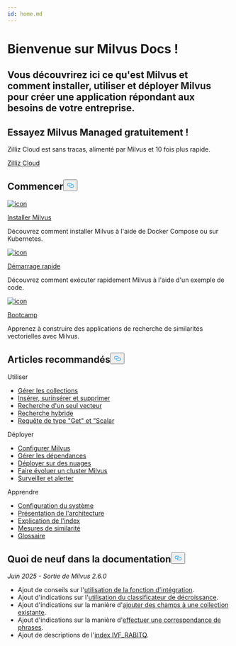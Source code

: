 ```yaml
---
id: home.md
---
```

<div class="doc-h1-wrapper">
<p><h1 class="title">
Bienvenue sur Milvus Docs !</h1></p>
<p><h2 class="sub-title">
Vous découvrirez ici ce qu'est Milvus et comment installer, utiliser et déployer Milvus pour créer une application répondant aux besoins de votre entreprise.</h2></p>
</div>
<div class="doc-home-promotion-wrapper">
  <div class="promotion-content">
    <h2 class="promotion-title">Essayez Milvus Managed gratuitement !</h2>
    <p class="promotion-desc">Zilliz Cloud est sans tracas, alimenté par Milvus et 10 fois plus rapide.</p>
  </div>
  <div class="cta-wrapper">
   <a class="cta-global" href="https://cloud.zilliz.com/signup?utm_source=partner&utm_medium=referral&utm_campaign=2025-02-24_doc_home_milvus.io">Zilliz Cloud</a></div>
</div>
<h2 id="Get-Started" class="common-anchor-header">Commencer<button data-href="#Get-Started" class="anchor-icon" translate="no">
      <svg translate="no"
        aria-hidden="true"
        focusable="false"
        height="20"
        version="1.1"
        viewBox="0 0 16 16"
        width="16"
      >
        <path
          fill="#0092E4"
          fill-rule="evenodd"
          d="M4 9h1v1H4c-1.5 0-3-1.69-3-3.5S2.55 3 4 3h4c1.45 0 3 1.69 3 3.5 0 1.41-.91 2.72-2 3.25V8.59c.58-.45 1-1.27 1-2.09C10 5.22 8.98 4 8 4H4c-.98 0-2 1.22-2 2.5S3 9 4 9zm9-3h-1v1h1c1 0 2 1.22 2 2.5S13.98 12 13 12H9c-.98 0-2-1.22-2-2.5 0-.83.42-1.64 1-2.09V6.25c-1.09.53-2 1.84-2 3.25C6 11.31 7.55 13 9 13h4c1.45 0 3-1.69 3-3.5S14.5 6 13 6z"
        ></path>
      </svg>
    </button></h2><div class="card-wrapper">
<div class="start_card_container">
  
   <a href="/docs/fr/v2.6.x/install_standalone-docker.md"> <img translate="no" src="/docs/v2.6.x/assets/home_install.svg" alt="icon" />
   </a> <a href="/docs/fr/v2.6.x/install_standalone-docker.md"> <p class="link-btn">Installer Milvus</p> </a><p>Découvrez comment installer Milvus à l'aide de Docker Compose ou sur Kubernetes.</p>
</div>
<div class="start_card_container">
  
   <a href="/docs/fr/v2.6.x/quickstart.md"> <img translate="no" src="/docs/v2.6.x/assets/home_quick_start.svg" alt="icon" />
   </a> <a href="/docs/fr/v2.6.x/quickstart.md"> <p class="link-btn">Démarrage rapide</p> </a><p>Découvrez comment exécuter rapidement Milvus à l'aide d'un exemple de code.</p>
</div>
<div class="start_card_container">
  
   <a href="/bootcamp"> <img translate="no" src="/docs/v2.6.x/assets/home_bootcamp.svg" alt="icon" />
   </a> <a href="/bootcamp"> <p class="link-btn">Bootcamp</p> </a><p>
  Apprenez à construire des applications de recherche de similarités vectorielles avec Milvus.  </p>
</div>
</div>
<h2 id="Recommended-articles" class="common-anchor-header">Articles recommandés<button data-href="#Recommended-articles" class="anchor-icon" translate="no">
      <svg translate="no"
        aria-hidden="true"
        focusable="false"
        height="20"
        version="1.1"
        viewBox="0 0 16 16"
        width="16"
      >
        <path
          fill="#0092E4"
          fill-rule="evenodd"
          d="M4 9h1v1H4c-1.5 0-3-1.69-3-3.5S2.55 3 4 3h4c1.45 0 3 1.69 3 3.5 0 1.41-.91 2.72-2 3.25V8.59c.58-.45 1-1.27 1-2.09C10 5.22 8.98 4 8 4H4c-.98 0-2 1.22-2 2.5S3 9 4 9zm9-3h-1v1h1c1 0 2 1.22 2 2.5S13.98 12 13 12H9c-.98 0-2-1.22-2-2.5 0-.83.42-1.64 1-2.09V6.25c-1.09.53-2 1.84-2 3.25C6 11.31 7.55 13 9 13h4c1.45 0 3-1.69 3-3.5S14.5 6 13 6z"
        ></path>
      </svg>
    </button></h2><div class="doc-home-recommend-section">
<div class="recomment-item">
  <p>Utiliser</p>
<ul>
<li><a href="/docs/fr/v2.6.x/manage-collections.md">Gérer les collections</a></li>
<li><a href="/docs/fr/v2.6.x/insert-update-delete.md">Insérer, surinsérer et supprimer</a></li>
<li><a href="/docs/fr/v2.6.x/single-vector-search.md">Recherche d'un seul vecteur</a></li>
<li><a href="/docs/fr/v2.6.x/multi-vector-search.md">Recherche hybride</a></li>
<li><a href="/docs/fr/v2.6.x/get-and-scalar-query.md">Requête de type "Get" et "Scalar</a></li>
</ul>
</div>
<div class="recomment-item">
  <p>Déployer</p>
<ul>
<li><a href="/docs/fr/v2.6.x/configure-docker.md">Configurer Milvus</a></li>
<li><a href="/docs/fr/v2.6.x/deploy_s3.md">Gérer les dépendances</a></li>
<li><a href="/docs/fr/v2.6.x/eks.md">Déployer sur des nuages</a></li>
<li><a href="/docs/fr/v2.6.x/scaleout.md">Faire évoluer un cluster Milvus</a></li>
<li><a href="/docs/fr/v2.6.x/monitor_overview.md">Surveiller et alerter</a></li>
</ul>
</div>
<div class="recomment-item">
  <p>Apprendre</p>
<ul>
<li><a href="/docs/fr/v2.6.x/system_configuration.md">Configuration du système</a></li>
<li><a href="/docs/fr/v2.6.x/architecture_overview.md">Présentation de l'architecture</a></li>
<li><a href="/docs/fr/v2.6.x/index-explained.md">Explication de l'index</a></li>
<li><a href="/docs/fr/v2.6.x/metric.md">Mesures de similarité</a></li>
<li><a href="/docs/fr/v2.6.x/glossary.md">Glossaire</a></li>
</ul>
</div>
</div>
<div class="doc-home-what-is-new">
<h2 id="Whats-new-in-docs" class="common-anchor-header">Quoi de neuf dans la documentation<button data-href="#Whats-new-in-docs" class="anchor-icon" translate="no">
      <svg translate="no"
        aria-hidden="true"
        focusable="false"
        height="20"
        version="1.1"
        viewBox="0 0 16 16"
        width="16"
      >
        <path
          fill="#0092E4"
          fill-rule="evenodd"
          d="M4 9h1v1H4c-1.5 0-3-1.69-3-3.5S2.55 3 4 3h4c1.45 0 3 1.69 3 3.5 0 1.41-.91 2.72-2 3.25V8.59c.58-.45 1-1.27 1-2.09C10 5.22 8.98 4 8 4H4c-.98 0-2 1.22-2 2.5S3 9 4 9zm9-3h-1v1h1c1 0 2 1.22 2 2.5S13.98 12 13 12H9c-.98 0-2-1.22-2-2.5 0-.83.42-1.64 1-2.09V6.25c-1.09.53-2 1.84-2 3.25C6 11.31 7.55 13 9 13h4c1.45 0 3-1.69 3-3.5S14.5 6 13 6z"
        ></path>
      </svg>
    </button></h2><p><em>Juin 2025 - Sortie de Milvus 2.6.0</em></p>
<ul>
<li>Ajout de conseils sur l'<a href="/docs/fr/v2.6.x/embedding-function-overview.md">utilisation de la fonction d'intégration</a>.</li>
<li>Ajout d'indications sur l'<a href="/docs/fr/v2.6.x/decay-ranker-overview.md">utilisation du classificateur de décroissance</a>.</li>
<li>Ajout d'indications sur la manière d'<a href="/docs/fr/v2.6.x/add-fields-to-an-existing-collection.md">ajouter des champs à une collection existante</a>.</li>
<li>Ajout d'indications sur la manière d'<a href="/docs/fr/v2.6.x/phrase-match.md">effectuer une correspondance de phrases</a>.</li>
<li>Ajout de descriptions de l'<a href="/docs/fr/v2.6.x/ivf-rabitq.md">index IVF_RABITQ</a>.</li>
</ul>
</div>
